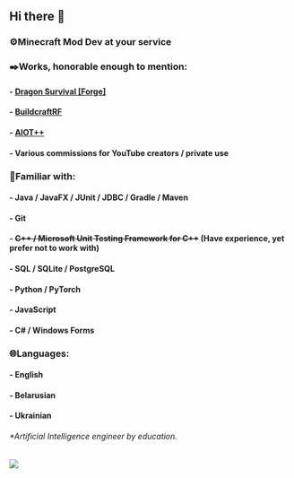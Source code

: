## Hi there 👋
### ⚙️Minecraft Mod Dev at your service 
### ✒️Works, honorable enough to mention:
#### - [Dragon Survival [Forge]](https://www.curseforge.com/minecraft/mc-mods/dragons-survival)
#### - [BuildcraftRF](https://www.curseforge.com/minecraft/mc-mods/buildcraft-rf)
#### - [AIOT++](https://www.curseforge.com/minecraft/mc-mods/aiot-forge)
#### - Various commissions for YouTube creators / private use
### 🔧Familiar with:
#### - Java / JavaFX / JUnit / JDBC / Gradle / Maven
#### - Git
#### - ~~C++ / Microsoft Unit Testing Framework for C++~~ (Have experience, yet prefer not to work with)
#### - SQL / SQLite / PostgreSQL
#### - Python / PyTorch
#### - JavaScript
#### - C# / Windows Forms
### 🌐Languages:
#### - English
#### - Belarusian
#### - Ukrainian
###### *Artificial Intelligence engineer by education. 
![](https://komarev.com/ghpvc/?username=jackraidenph&color=023020)
